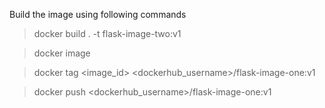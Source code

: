 Build the image using following commands

> docker build . -t flask-image-two:v1

> docker image

> docker tag <image_id> <dockerhub_username>/flask-image-one:v1

> docker push <dockerhub_username>/flask-image-one:v1


